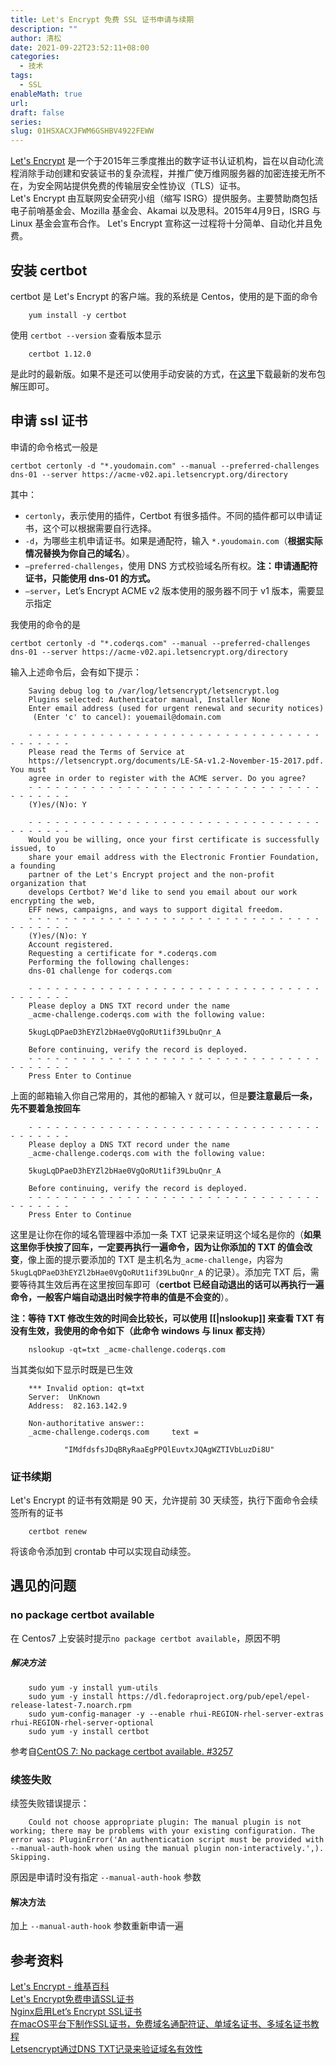 ```yaml
---
title: Let's Encrypt 免费 SSL 证书申请与续期
description: ""
author: 清松
date: 2021-09-22T23:52:11+08:00
categories:
  - 技术
tags:
  - SSL
enableMath: true
url: 
draft: false
series: 
slug: 01HSXACXJFWM6GSHBV4922FEWW
---
```


[Let's Encrypt](https://letsencrypt.org/) 是一个于2015年三季度推出的数字证书认证机构，旨在以自动化流程消除手动创建和安装证书的复杂流程，并推广使万维网服务器的加密连接无所不在，为安全网站提供免费的传输层安全性协议（TLS）证书。  
Let's Encrypt 由互联网安全研究小组（缩写 ISRG）提供服务。主要赞助商包括电子前哨基金会、Mozilla 基金会、Akamai 以及思科。2015年4月9日，ISRG 与 Linux 基金会宣布合作。  Let's Encrypt 宣称这一过程将十分简单、自动化并且免费。  

## 安装 certbot

certbot 是 Let's Encrypt 的客户端。我的系统是 Centos，使用的是下面的命令
```
    yum install -y certbot
```
使用 `certbot --version` 查看版本显示
```
    certbot 1.12.0
```
是此时的最新版。如果不是还可以使用手动安装的方式，在[这里](https://github.com/certbot/certbot/releases)下载最新的发布包解压即可。

## 申请 ssl 证书

申请的命令格式一般是
```
certbot certonly -d "*.youdomain.com" --manual --preferred-challenges dns-01 --server https://acme-v02.api.letsencrypt.org/directory
```
其中：

-   `certonly`，表示使用的插件，Certbot  有很多插件。不同的插件都可以申请证书，这个可以根据需要自行选择。
-   `-d`，为哪些主机申请证书。如果是通配符，输入 `*.youdomain.com`（**根据实际情况替换为你自己的域名**）。
-   `–preferred-challenges`，使用 DNS 方式校验域名所有权。**注：申请通配符证书，只能使用 dns-01 的方式。**
-   `–server`，Let’s Encrypt ACME v2 版本使用的服务器不同于 v1  版本，需要显示指定

我使用的命令的是
```
certbot certonly -d "*.coderqs.com" --manual --preferred-challenges dns-01 --server https://acme-v02.api.letsencrypt.org/directory
```
输入上述命令后，会有如下提示：
```
    Saving debug log to /var/log/letsencrypt/letsencrypt.log
    Plugins selected: Authenticator manual, Installer None
    Enter email address (used for urgent renewal and security notices)
     (Enter 'c' to cancel): youemail@domain.com

    - - - - - - - - - - - - - - - - - - - - - - - - - - - - - - - - - - - - - - - -
    Please read the Terms of Service at
    https://letsencrypt.org/documents/LE-SA-v1.2-November-15-2017.pdf. You must
    agree in order to register with the ACME server. Do you agree?
    - - - - - - - - - - - - - - - - - - - - - - - - - - - - - - - - - - - - - - - -
    (Y)es/(N)o: Y

    - - - - - - - - - - - - - - - - - - - - - - - - - - - - - - - - - - - - - - - -
    Would you be willing, once your first certificate is successfully issued, to
    share your email address with the Electronic Frontier Foundation, a founding
    partner of the Let's Encrypt project and the non-profit organization that
    develops Certbot? We'd like to send you email about our work encrypting the web,
    EFF news, campaigns, and ways to support digital freedom.
    - - - - - - - - - - - - - - - - - - - - - - - - - - - - - - - - - - - - - - - -
    (Y)es/(N)o: Y
    Account registered.
    Requesting a certificate for *.coderqs.com
    Performing the following challenges:
    dns-01 challenge for coderqs.com

    - - - - - - - - - - - - - - - - - - - - - - - - - - - - - - - - - - - - - - - -
    Please deploy a DNS TXT record under the name
    _acme-challenge.coderqs.com with the following value:

    5kugLqDPaeD3hEYZl2bHae0VgQoRUt1if39LbuQnr_A

    Before continuing, verify the record is deployed.
    - - - - - - - - - - - - - - - - - - - - - - - - - - - - - - - - - - - - - - - -
    Press Enter to Continue
```
上面的邮箱输入你自己常用的，其他的都输入 `Y` 就可以，但是**要注意最后一条，先不要着急按回车**
```
    - - - - - - - - - - - - - - - - - - - - - - - - - - - - - - - - - - - - - - - -
    Please deploy a DNS TXT record under the name
    _acme-challenge.coderqs.com with the following value:

    5kugLqDPaeD3hEYZl2bHae0VgQoRUt1if39LbuQnr_A

    Before continuing, verify the record is deployed.
    - - - - - - - - - - - - - - - - - - - - - - - - - - - - - - - - - - - - - - - -
    Press Enter to Continue
```
这里是让你在你的域名管理器中添加一条 TXT 记录来证明这个域名是你的（**如果这里你手快按了回车，一定要再执行一遍命令，因为让你添加的 TXT 的值会改变**，像上面的提示要添加的 TXT 是主机名为`_acme-challenge`，内容为`5kugLqDPaeD3hEYZl2bHae0VgQoRUt1if39LbuQnr_A` 的记录）。添加完 TXT 后，需要等待其生效后再在这里按回车即可（**certbot 已经自动退出的话可以再执行一遍命令，一般客户端自动退出时候字符串的值是不会变的**）。  
  
**注：等待 TXT 修改生效的时间会比较长，可以使用 \[\[\|nslookup\]\] 来查看 TXT 有没有生效，我使用的命令如下（此命令 windows 与 linux 都支持）**
```
    nslookup -qt=txt _acme-challenge.coderqs.com
```
当其类似如下显示时既是已生效
```
    *** Invalid option: qt=txt
    Server:  UnKnown
    Address:  82.163.142.9

    Non-authoritative answer::
    _acme-challenge.coderqs.com     text =

            "IMdfdsfsJDqBRyRaaEgPPQlEuvtxJQAgWZTIVbLuzDi8U"
```
### 证书续期

Let's Encrypt 的证书有效期是 90 天，允许提前 30 天续签，执行下面命令会续签所有的证书
```
    certbot renew
```
将该命令添加到 crontab 中可以实现自动续签。

## 遇见的问题

### no package certbot available

在 Centos7 上安装时提示`no package certbot available`，原因不明
##### 解决方法
```
    sudo yum -y install yum-utils
    sudo yum -y install https://dl.fedoraproject.org/pub/epel/epel-release-latest-7.noarch.rpm
    sudo yum-config-manager -y --enable rhui-REGION-rhel-server-extras rhui-REGION-rhel-server-optional
    sudo yum -y install certbot
```
参考自[CentOS 7: No package certbot available. #3257](https://stackoverflow.com/questions/53545436/no-package-certbot-available)

### 续签失败

续签失败错误提示：
```
    Could not choose appropriate plugin: The manual plugin is not working; there may be problems with your existing configuration. The error was: PluginError('An authentication script must be provided with --manual-auth-hook when using the manual plugin non-interactively.',). Skipping.
```
原因是申请时没有指定 `--manual-auth-hook` 参数
#### 解决方法
加上 `--manual-auth-hook` 参数重新申请一遍

## 参考资料

[Let's Encrypt - 维基百科](https://en.wikipedia.org/wiki/wiki/Let%27s_Encrypt)    
[Let's Encrypt免费申请SSL证书](https://jusene.github.io/2018/08/05/letsencrypt/)    
[Nginx启用Let’s Encrypt SSL证书](https://www.4spaces.org/nginx-lets-encrypt-ssl/)    
[在macOS平台下制作SSL证书，免费域名通配符证、单域名证书、多域名证书教程](https://www.bbsmax.com/A/ZOJPvy8Odv/)    
[Letsencrypt通过DNS TXT记录来验证域名有效性](https://blog.csdn.net/u012291393/article/details/78768547?utm_source=blogxgwz0)    
